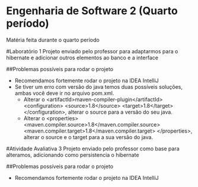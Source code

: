 # Engenharia de Software 2 (Quarto período)
Matéria feita durante o quarto período

#Laboratório 1
Projeto enviado pelo professor para adaptarmos para o hibernate e adicionar outros elementos ao banco e a interface

##Problemas possíveis para rodar o projeto

- Recomendamos fortemente rodar o projeto na IDEA IntelliJ
- Se tiver um erro com versão do java temos duas possíveis soluções, ambas você deve ir no arquivo pom.xml.
  - Alterar o \<artifactId>maven-compiler-plugin<\/artifactId> \<configuration> \<source>1.8\</source> \<target>1.8\</target> \</configuration>, alterar o source para a versão do seu java.
  - Alterar o \<properties> \<maven.compiler.source>1.8\</maven.compiler.source> \<maven.compiler.target>1.8\</maven.compiler.target> \</properties>, alterar o source e o target para a sua versão do java.

#Atividade Avaliativa 3
Projeto enviado pelo professor como base para alteramos, adicionando como persistencia o hibernate

##Problemas possíveis para rodar o projeto

- Recomendamos fortemente rodar o projeto na IDEA IntelliJ